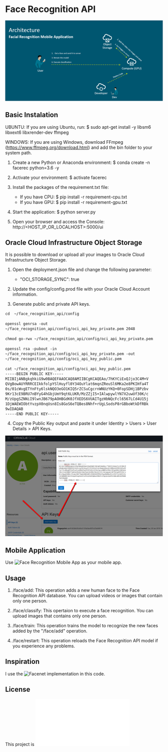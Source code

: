 # Face Recognition API

![Architecture](docs/architecture.png)


## Basic Instalation

UBUNTU: If you are using Ubuntu, run: $ sudo apt-get install -y libsm6 libxext6 libxrender-dev ffmpeg

WINDOWS: If you are using Windows, download FFmpeg (https://www.ffmpeg.org/download.html) and add the bin folder to your system path.

1) Create a new Python or Anaconda environment: $ conda create -n facerec python=3.6 -y

2) Activate your environment: $ activate facerec

3) Install the packages of the requirement.txt file: 
    - If you have CPU: $ pip install -r requirement-cpu.txt
    - If you have GPU: $ pip install -r requirement-gpu.txt

4) Start the application: $ python server.py

5) Open your browser and access the Console: http://<HOST_IP_OR_LOCALHOST>:5000/ui


## Oracle Cloud Infrastructure Object Storage

It is possible to download or upload all your images to Oracle Cloud Infrastructure Object Storage.

1) Open the deployment.json file and change the following parameter:
    - "OCI_STORAGE_SYNC": true

2) Update the config/config.prod file with your Oracle Cloud Account information.

3) Generate public and private API keys.
```shell
cd  ~/face_recognition_api/config

openssl genrsa -out ~/face_recognition_api/config/oci_api_key_private.pem 2048

chmod go-rwx ~/face_recognition_api/config/oci_api_key_private.pem

openssl rsa -pubout -in ~/face_recognition_api/config/oci_api_key_private.pem -out ~/face_recognition_api/config/oci_api_key_public.pem

cat ~/face_recognition_api/config/oci_api_key_public.pem
-----BEGIN PUBLIC KEY-----
MIIBIjANBgkqhkiG9w0BAQEFAAOCAQ8AMIIBCgKCAQEAo/7hKYCiExQJjo3C4M+V
QVgBowAUYRRRCEIkkfolpYSlHuyfl0Y34OuYlat6mqnZReuSl6MKa2e8PKIHfa4T
0s/01cWvgETYnFty6lskNQO3eGO1KIQ5rZCSuCgcrnWNUzYKQ+0FopSDHj1BPzbv
9Kr13cE9BRU7nBYyG4hGbjUmY9qt6LUKR/MzZZjI5+IAlwpywlYN7X2uwUf30K/c
M/zUpgSZNNiI9lwnJB679pAOHBGdK0JfXEDS6VUAITgzHbNQcFcl6567LCd4U15j
1DjWAEWIObtYvzpX0nqUsn8Is8GoS6eTQBes8Nhf+rUgLSodsP8rGBboWtkDfRBk
9wIDAQAB
-----END PUBLIC KEY-----
```

4) Copy the Public Key output and paste it under Identity > Users > User Details > API Keys.

![API-Keys](docs/api-keys.png)


## Mobile Application

Use ![Face Recognition Mobile App](https://github.com/waslleysouza/face_recognition_mobile_app) as your mobile app.


## Usage

1) /face/add: This operation adds a new human face to the Face Recognition API database. You can upload videos or images that contain only one person.

2) /face/classify: This opertaion to execute a face recognition. You can upload images that contains only one person.

3) /face/train: This operation trains the model to recognize the new faces added by the "/face/add" operation.

4) /face/restart: This operation reloads the Face Recognition API model if you experience any problems.


## Inspiration

I use the ![Facenet](https://github.com/davidsandberg/facenet) implementation in this code.


## License

This project is ![MIT License](LICENSE.md)